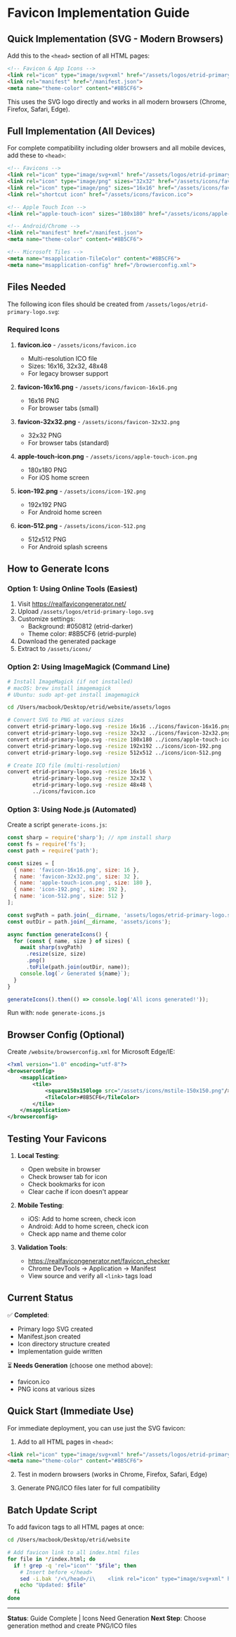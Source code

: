 # Favicon Implementation Guide

## Quick Implementation (SVG - Modern Browsers)

Add this to the `<head>` section of all HTML pages:

```html
<!-- Favicon & App Icons -->
<link rel="icon" type="image/svg+xml" href="/assets/logos/etrid-primary-logo.svg">
<link rel="manifest" href="/manifest.json">
<meta name="theme-color" content="#8B5CF6">
```

This uses the SVG logo directly and works in all modern browsers (Chrome, Firefox, Safari, Edge).

## Full Implementation (All Devices)

For complete compatibility including older browsers and all mobile devices, add these to `<head>`:

```html
<!-- Favicons -->
<link rel="icon" type="image/svg+xml" href="/assets/logos/etrid-primary-logo.svg">
<link rel="icon" type="image/png" sizes="32x32" href="/assets/icons/favicon-32x32.png">
<link rel="icon" type="image/png" sizes="16x16" href="/assets/icons/favicon-16x16.png">
<link rel="shortcut icon" href="/assets/icons/favicon.ico">

<!-- Apple Touch Icon -->
<link rel="apple-touch-icon" sizes="180x180" href="/assets/icons/apple-touch-icon.png">

<!-- Android/Chrome -->
<link rel="manifest" href="/manifest.json">
<meta name="theme-color" content="#8B5CF6">

<!-- Microsoft Tiles -->
<meta name="msapplication-TileColor" content="#8B5CF6">
<meta name="msapplication-config" href="/browserconfig.xml">
```

## Files Needed

The following icon files should be created from `/assets/logos/etrid-primary-logo.svg`:

### Required Icons

1. **favicon.ico** - `/assets/icons/favicon.ico`
   - Multi-resolution ICO file
   - Sizes: 16x16, 32x32, 48x48
   - For legacy browser support

2. **favicon-16x16.png** - `/assets/icons/favicon-16x16.png`
   - 16x16 PNG
   - For browser tabs (small)

3. **favicon-32x32.png** - `/assets/icons/favicon-32x32.png`
   - 32x32 PNG
   - For browser tabs (standard)

4. **apple-touch-icon.png** - `/assets/icons/apple-touch-icon.png`
   - 180x180 PNG
   - For iOS home screen

5. **icon-192.png** - `/assets/icons/icon-192.png`
   - 192x192 PNG
   - For Android home screen

6. **icon-512.png** - `/assets/icons/icon-512.png`
   - 512x512 PNG
   - For Android splash screens

## How to Generate Icons

### Option 1: Using Online Tools (Easiest)

1. Visit https://realfavicongenerator.net/
2. Upload `/assets/logos/etrid-primary-logo.svg`
3. Customize settings:
   - Background: #050812 (etrid-darker)
   - Theme color: #8B5CF6 (etrid-purple)
4. Download the generated package
5. Extract to `/assets/icons/`

### Option 2: Using ImageMagick (Command Line)

```bash
# Install ImageMagick (if not installed)
# macOS: brew install imagemagick
# Ubuntu: sudo apt-get install imagemagick

cd /Users/macbook/Desktop/etrid/website/assets/logos

# Convert SVG to PNG at various sizes
convert etrid-primary-logo.svg -resize 16x16 ../icons/favicon-16x16.png
convert etrid-primary-logo.svg -resize 32x32 ../icons/favicon-32x32.png
convert etrid-primary-logo.svg -resize 180x180 ../icons/apple-touch-icon.png
convert etrid-primary-logo.svg -resize 192x192 ../icons/icon-192.png
convert etrid-primary-logo.svg -resize 512x512 ../icons/icon-512.png

# Create ICO file (multi-resolution)
convert etrid-primary-logo.svg -resize 16x16 \
        etrid-primary-logo.svg -resize 32x32 \
        etrid-primary-logo.svg -resize 48x48 \
        ../icons/favicon.ico
```

### Option 3: Using Node.js (Automated)

Create a script `generate-icons.js`:

```javascript
const sharp = require('sharp'); // npm install sharp
const fs = require('fs');
const path = require('path');

const sizes = [
  { name: 'favicon-16x16.png', size: 16 },
  { name: 'favicon-32x32.png', size: 32 },
  { name: 'apple-touch-icon.png', size: 180 },
  { name: 'icon-192.png', size: 192 },
  { name: 'icon-512.png', size: 512 }
];

const svgPath = path.join(__dirname, 'assets/logos/etrid-primary-logo.svg');
const outDir = path.join(__dirname, 'assets/icons');

async function generateIcons() {
  for (const { name, size } of sizes) {
    await sharp(svgPath)
      .resize(size, size)
      .png()
      .toFile(path.join(outDir, name));
    console.log(`✓ Generated ${name}`);
  }
}

generateIcons().then(() => console.log('All icons generated!'));
```

Run with: `node generate-icons.js`

## Browser Config (Optional)

Create `/website/browserconfig.xml` for Microsoft Edge/IE:

```xml
<?xml version="1.0" encoding="utf-8"?>
<browserconfig>
    <msapplication>
        <tile>
            <square150x150logo src="/assets/icons/mstile-150x150.png"/>
            <TileColor>#8B5CF6</TileColor>
        </tile>
    </msapplication>
</browserconfig>
```

## Testing Your Favicons

1. **Local Testing**:
   - Open website in browser
   - Check browser tab for icon
   - Check bookmarks for icon
   - Clear cache if icon doesn't appear

2. **Mobile Testing**:
   - iOS: Add to home screen, check icon
   - Android: Add to home screen, check icon
   - Check app name and theme color

3. **Validation Tools**:
   - https://realfavicongenerator.net/favicon_checker
   - Chrome DevTools → Application → Manifest
   - View source and verify all `<link>` tags load

## Current Status

✅ **Completed**:
- Primary logo SVG created
- Manifest.json created
- Icon directory structure created
- Implementation guide written

⏳ **Needs Generation** (choose one method above):
- favicon.ico
- PNG icons at various sizes

## Quick Start (Immediate Use)

For immediate deployment, you can use just the SVG favicon:

1. Add to all HTML pages in `<head>`:
```html
<link rel="icon" type="image/svg+xml" href="/assets/logos/etrid-primary-logo.svg">
<meta name="theme-color" content="#8B5CF6">
```

2. Test in modern browsers (works in Chrome, Firefox, Safari, Edge)

3. Generate PNG/ICO files later for full compatibility

## Batch Update Script

To add favicon tags to all HTML pages at once:

```bash
cd /Users/macbook/Desktop/etrid/website

# Add favicon link to all index.html files
for file in */index.html; do
  if ! grep -q 'rel="icon"' "$file"; then
    # Insert before </head>
    sed -i.bak '/<\/head>/i\    <link rel="icon" type="image/svg+xml" href="/assets/logos/etrid-primary-logo.svg">\n    <meta name="theme-color" content="#8B5CF6">' "$file"
    echo "Updated: $file"
  fi
done
```

---

**Status**: Guide Complete | Icons Need Generation
**Next Step**: Choose generation method and create PNG/ICO files
